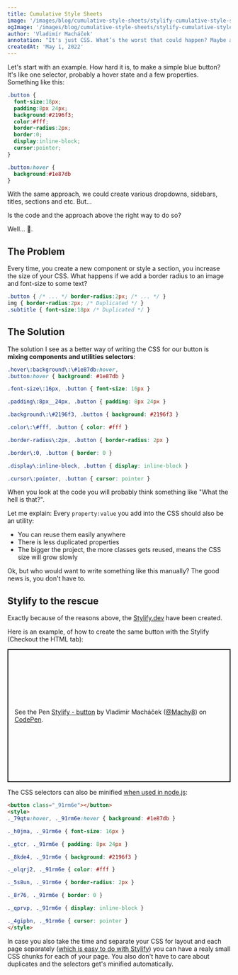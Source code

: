 ```yaml
---
title: Cumulative Style Sheets
image: '/images/blog/cumulative-style-sheets/stylify-cumulative-style-sheets.jpg'
ogImage: '/images/blog/cumulative-style-sheets/stylify-cumulative-style-sheets-og-image.jpg'
author: 'Vladimír Macháček'
annotation: "It's just CSS. What’s the worst that could happen? Maybe a refactoring within a few months."
createdAt: 'May 1, 2022'
---
```


Let's start with an example. How hard it is, to make a simple blue button? It's like one selector, probably a hover state and a few properties. Something like this:

```css
.button {
  font-size:18px;
  padding:8px 24px;
  background:#2196f3;
  color:#fff;
  border-radius:2px;
  border:0;
  display:inline-block;
  cursor:pointer;
}

.button:hover {
  background:#1e87db
}
```
With the same approach, we could create various dropdowns, sidebars, titles, sections and etc. But...

Is the code and the approach above the right way to do so?

Well... 🤷.

## The Problem
Every time, you create a new component or style a section, you increase the size of your CSS. What happens if we add a border radius to an image and font-size to some text?

```css
.button { /* ... */ border-radius:2px; /* ... */ }
img { border-radius:2px; /* Duplicated */ }
.subtitle { font-size:18px /* Duplicated */ }
```

## The Solution
The solution I see as a better way of writing the CSS for our button is **mixing components and utilities selectors**:

```css
.hover\:background\:\#1e87db:hover,
.button:hover { background: #1e87db }

.font-size\:16px, .button { font-size: 16px }

.padding\:8px__24px, .button { padding: 8px 24px }

.background\:\#2196f3, .button { background: #2196f3 }

.color\:\#fff, .button { color: #fff }

.border-radius\:2px, .button { border-radius: 2px }

.border\:0, .button { border: 0 }

.display\:inline-block, .button { display: inline-block }

.cursor\:pointer, .button { cursor: pointer }
```

When you look at the code you will probably think something like "What the hell is that?".

Let me explain: Every `property:value` you add into the CSS should also be an utility:
- You can reuse them easily anywhere
- There is less duplicated properties
- The bigger the project, the more classes gets reused, means the CSS size will grow slowly

Ok, but who would want to write something like this manually? The good news is, you don't have to.

## Stylify to the rescue
Exactly because of the reasons above, the [Stylify.dev](https://stylify.dev) have been created.

Here is an example, of how to create the same button with the Stylify (Checkout the HTML tab):

<p class="codepen" data-height="300" data-default-tab="html,result" data-slug-hash="KKQKReX" data-user="Machy8" style="height: 300px; box-sizing: border-box; display: flex; align-items: center; justify-content: center; border: 2px solid; margin: 1em 0; padding: 1em;">
  <span>See the Pen <a href="https://codepen.io/Machy8/pen/KKQKReX">
  Stylify - button</a> by Vladimír Macháček (<a href="https://codepen.io/Machy8">@Machy8</a>)
  on <a href="https://codepen.io">CodePen</a>.</span>
</p>
<script async defer src="https://cpwebassets.codepen.io/assets/embed/ei.js"></script>


The CSS selectors can also be minified [when used in node.js](https://stylify.dev/docs/stylify/compiler#usage):

```html
<button class="_91rm6e"></button>
<style>
._79qtu:hover, ._91rm6e:hover { background: #1e87db }

._h0jma, ._91rm6e { font-size: 16px }

._gtcr, ._91rm6e { padding: 8px 24px }

._8kde4, ._91rm6e { background: #2196f3 }

._olqrj2, ._91rm6e { color: #fff }

._5s8un, ._91rm6e { border-radius: 2px }

._8r76, ._91rm6e { border: 0 }

._qprvp, ._91rm6e { display: inline-block }

._4gipbn, ._91rm6e { cursor: pointer }
</style>
```

In case you also take the time and separate your CSS for layout and each page separately ([which is easy to do with Stylify](https://stylify.dev/docs/bundler/installation-and-usage#installation)) you can have a realy small CSS chunks for each of your page.
You also don't have to care about duplicates and the selectors get's minified automatically.
